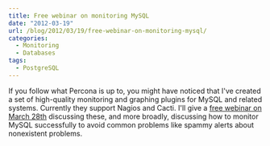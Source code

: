 ```yaml
---
title: Free webinar on monitoring MySQL
date: "2012-03-19"
url: /blog/2012/03/19/free-webinar-on-monitoring-mysql/
categories:
  - Monitoring
  - Databases
tags:
  - PostgreSQL
---
```

If you follow what Percona is up to, you might have noticed that I've created a set of high-quality monitoring and graphing plugins for MySQL and related systems. Currently they support Nagios and Cacti. I'll give a [free webinar on March 28th](http://www.percona.com/webinars/2012-03-28-monitoring-mysql-with-percona-monitoring-plugins/) discussing these, and more broadly, discussing how to monitor MySQL successfully to avoid common problems like spammy alerts about nonexistent problems.


